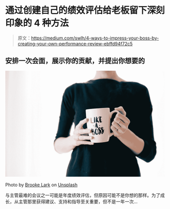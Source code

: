 # 通过创建自己的绩效评估给老板留下深刻印象的 4 种方法

> 原文：<https://medium.com/swlh/4-ways-to-impress-your-boss-by-creating-your-own-performance-review-ebffd94f72c5>

## 安排一次会面，展示你的贡献，并提出你想要的

![](img/5654d0ceffbeb1054ec02232dbcfe8ca.png)

Photo by [Brooke Lark](https://unsplash.com/@brookelark?utm_source=medium&utm_medium=referral) on [Unsplash](https://unsplash.com?utm_source=medium&utm_medium=referral)

与主管最难的会议之一可能是年度绩效评估，但原因可能不是你想的那样。为了成长，从主管那里获得建议、支持和指导至关重要，但不是一年一次…